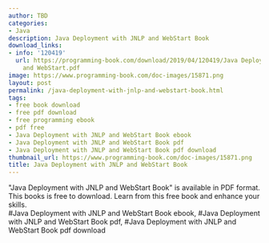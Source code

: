 ```yaml
---
author: TBD
categories:
- Java
description: Java Deployment with JNLP and WebStart Book
download_links:
- info: '120419'
  url: https://programming-book.com/download/2019/04/120419/Java Deployment with JNLP
    and WebStart.pdf
image: https://www.programming-book.com/doc-images/15871.png
layout: post
permalink: /java-deployment-with-jnlp-and-webstart-book.html
tags:
- free book download
- free pdf download
- free programming ebook
- pdf free
- Java Deployment with JNLP and WebStart Book ebook
- Java Deployment with JNLP and WebStart Book pdf
- Java Deployment with JNLP and WebStart Book pdf download
thumbnail_url: https://www.programming-book.com/doc-images/15871.png
title: Java Deployment with JNLP and WebStart Book
---
```


 
<div class="item-desc text-justify">
  "Java Deployment with JNLP and WebStart Book" is available in PDF format. This books is free to download. Learn from this free book and enhance your skills.
  <br>
  #Java Deployment with JNLP and WebStart Book ebook, #Java Deployment with JNLP and WebStart Book pdf, #Java Deployment with JNLP and WebStart Book pdf download
</div>